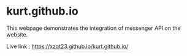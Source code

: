 # kurt.github.io

This webpage demonstrates the integration of messenger API on the website.

Live link : https://xzqt23.github.io/kurt.github.io/
